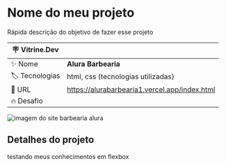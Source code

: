 # Nome do meu projeto

Rápida descrição do objetivo de fazer esse projeto

| :placard: Vitrine.Dev |     |
| -------------  | --- |
| :sparkles: Nome        | **Alura Barbearia**
| :label: Tecnologias | html, css (tecnologias utilizadas)
| :rocket: URL         | https://alurabarbearia1.vercel.app/index.html
| :fire: Desafio     | 

<!-- Inserir imagem com a #vitrinedev ao final do link -->
![imagem do site barbearia alura](https://user-images.githubusercontent.com/94912867/206881075-081634ff-f0a9-49e9-85e9-3aad8ed89d47.png#vitrinedev)

## Detalhes do projeto

testando meus conhecimentos em flexbox

